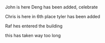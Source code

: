 John is here
Deng has been added, celebrate

Chris is here in 6th place
tyler has been added

Raf hes entered the building

this has taken way too long
